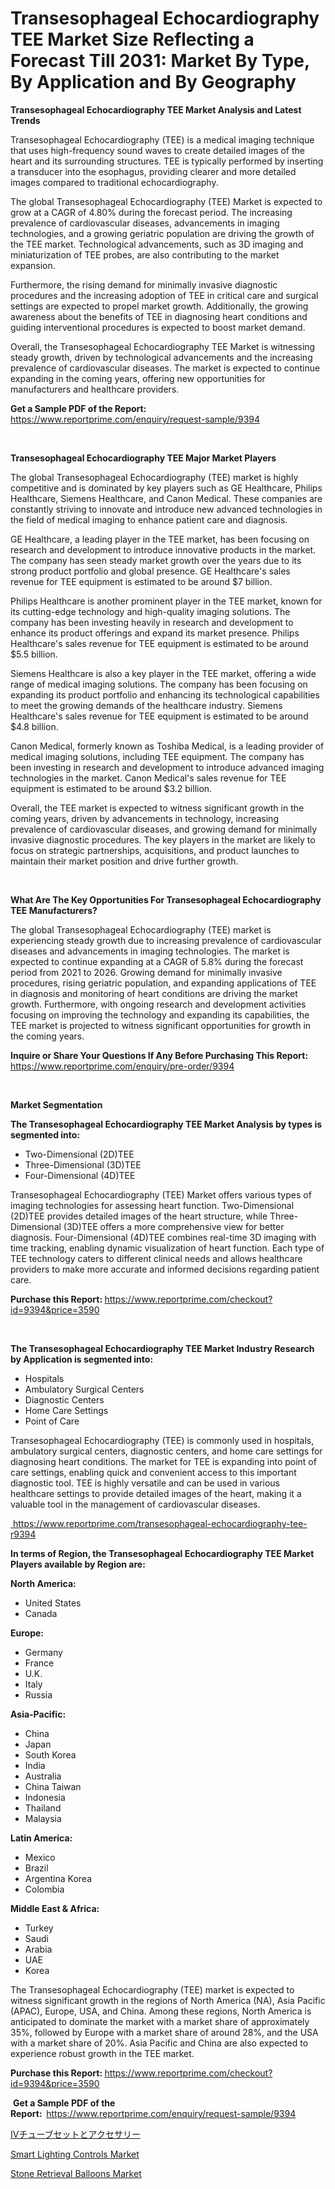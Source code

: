 <p><h1>Transesophageal Echocardiography TEE Market Size Reflecting a Forecast Till 2031: Market By Type, By Application and By Geography</h1></p><p><strong>Transesophageal Echocardiography TEE Market Analysis and Latest Trends</strong></p>
<p><p>Transesophageal Echocardiography (TEE) is a medical imaging technique that uses high-frequency sound waves to create detailed images of the heart and its surrounding structures. TEE is typically performed by inserting a transducer into the esophagus, providing clearer and more detailed images compared to traditional echocardiography.</p><p>The global Transesophageal Echocardiography (TEE) Market is expected to grow at a CAGR of 4.80% during the forecast period. The increasing prevalence of cardiovascular diseases, advancements in imaging technologies, and a growing geriatric population are driving the growth of the TEE market. Technological advancements, such as 3D imaging and miniaturization of TEE probes, are also contributing to the market expansion.</p><p>Furthermore, the rising demand for minimally invasive diagnostic procedures and the increasing adoption of TEE in critical care and surgical settings are expected to propel market growth. Additionally, the growing awareness about the benefits of TEE in diagnosing heart conditions and guiding interventional procedures is expected to boost market demand.</p><p>Overall, the Transesophageal Echocardiography TEE Market is witnessing steady growth, driven by technological advancements and the increasing prevalence of cardiovascular diseases. The market is expected to continue expanding in the coming years, offering new opportunities for manufacturers and healthcare providers.</p></p>
<p><strong>Get a Sample PDF of the Report:&nbsp;</strong> <a href="https://www.reportprime.com/enquiry/request-sample/9394">https://www.reportprime.com/enquiry/request-sample/9394</a></p>
<p>&nbsp;</p>
<p><strong>Transesophageal Echocardiography TEE Major Market Players</strong></p>
<p><p>The global Transesophageal Echocardiography (TEE) market is highly competitive and is dominated by key players such as GE Healthcare, Philips Healthcare, Siemens Healthcare, and Canon Medical. These companies are constantly striving to innovate and introduce new advanced technologies in the field of medical imaging to enhance patient care and diagnosis.</p><p>GE Healthcare, a leading player in the TEE market, has been focusing on research and development to introduce innovative products in the market. The company has seen steady market growth over the years due to its strong product portfolio and global presence. GE Healthcare's sales revenue for TEE equipment is estimated to be around $7 billion.</p><p>Philips Healthcare is another prominent player in the TEE market, known for its cutting-edge technology and high-quality imaging solutions. The company has been investing heavily in research and development to enhance its product offerings and expand its market presence. Philips Healthcare's sales revenue for TEE equipment is estimated to be around $5.5 billion.</p><p>Siemens Healthcare is also a key player in the TEE market, offering a wide range of medical imaging solutions. The company has been focusing on expanding its product portfolio and enhancing its technological capabilities to meet the growing demands of the healthcare industry. Siemens Healthcare's sales revenue for TEE equipment is estimated to be around $4.8 billion.</p><p>Canon Medical, formerly known as Toshiba Medical, is a leading provider of medical imaging solutions, including TEE equipment. The company has been investing in research and development to introduce advanced imaging technologies in the market. Canon Medical's sales revenue for TEE equipment is estimated to be around $3.2 billion.</p><p>Overall, the TEE market is expected to witness significant growth in the coming years, driven by advancements in technology, increasing prevalence of cardiovascular diseases, and growing demand for minimally invasive diagnostic procedures. The key players in the market are likely to focus on strategic partnerships, acquisitions, and product launches to maintain their market position and drive further growth.</p></p>
<p>&nbsp;</p>
<p><strong>What Are The Key Opportunities For Transesophageal Echocardiography TEE Manufacturers?</strong></p>
<p><p>The global Transesophageal Echocardiography (TEE) market is experiencing steady growth due to increasing prevalence of cardiovascular diseases and advancements in imaging technologies. The market is expected to continue expanding at a CAGR of 5.8% during the forecast period from 2021 to 2026. Growing demand for minimally invasive procedures, rising geriatric population, and expanding applications of TEE in diagnosis and monitoring of heart conditions are driving the market growth. Furthermore, with ongoing research and development activities focusing on improving the technology and expanding its capabilities, the TEE market is projected to witness significant opportunities for growth in the coming years.</p></p>
<p><strong>Inquire or Share Your Questions If Any Before Purchasing This Report:</strong> <a href="https://www.reportprime.com/enquiry/pre-order/9394">https://www.reportprime.com/enquiry/pre-order/9394</a></p>
<p>&nbsp;</p>
<p><strong>Market Segmentation</strong></p>
<p><strong>The Transesophageal Echocardiography TEE Market Analysis by types is segmented into:</strong></p>
<p><ul><li>Two-Dimensional (2D)TEE</li><li>Three-Dimensional (3D)TEE</li><li>Four-Dimensional (4D)TEE</li></ul></p>
<p><p>Transesophageal Echocardiography (TEE) Market offers various types of imaging technologies for assessing heart function. Two-Dimensional (2D)TEE provides detailed images of the heart structure, while Three-Dimensional (3D)TEE offers a more comprehensive view for better diagnosis. Four-Dimensional (4D)TEE combines real-time 3D imaging with time tracking, enabling dynamic visualization of heart function. Each type of TEE technology caters to different clinical needs and allows healthcare providers to make more accurate and informed decisions regarding patient care.</p></p>
<p><strong>Purchase this Report:&nbsp;</strong><a href="https://www.reportprime.com/checkout?id=9394&price=3590">https://www.reportprime.com/checkout?id=9394&price=3590</a></p>
<p>&nbsp;</p>
<p><strong>The Transesophageal Echocardiography TEE Market Industry Research by Application is segmented into:</strong></p>
<p><ul><li>Hospitals</li><li>Ambulatory Surgical Centers</li><li>Diagnostic Centers</li><li>Home Care Settings</li><li>Point of Care</li></ul></p>
<p><p>Transesophageal Echocardiography (TEE) is commonly used in hospitals, ambulatory surgical centers, diagnostic centers, and home care settings for diagnosing heart conditions. The market for TEE is expanding into point of care settings, enabling quick and convenient access to this important diagnostic tool. TEE is highly versatile and can be used in various healthcare settings to provide detailed images of the heart, making it a valuable tool in the management of cardiovascular diseases.</p></p>
<p><a href="https://www.reportprime.com/transesophageal-echocardiography-tee-r9394">&nbsp;https://www.reportprime.com/transesophageal-echocardiography-tee-r9394</a></p>
<p><strong>In terms of Region, the Transesophageal Echocardiography TEE Market Players available by Region are:</strong></p>
<p>
    <p> <strong> North America: </strong>
        <ul>
            <li>United States</li>
            <li>Canada</li>
        </ul>
        </p> 
    <p> <strong> Europe: </strong>
        <ul>
            <li>Germany</li>
            <li>France</li>
            <li>U.K.</li>
            <li>Italy</li>
            <li>Russia</li>
        </ul>
        </p> 
    <p> <strong> Asia-Pacific: </strong>
        <ul>
            <li>China</li>
            <li>Japan</li>
            <li>South Korea</li>
            <li>India</li>
            <li>Australia</li>
            <li>China Taiwan</li>
            <li>Indonesia</li>
            <li>Thailand</li>
            <li>Malaysia</li>
        </ul>
        </p> 
    <p> <strong> Latin America: </strong>
        <ul>
            <li>Mexico</li>
            <li>Brazil</li>
            <li>Argentina Korea</li>
            <li>Colombia</li>
        </ul>
        </p> 
    <p> <strong> Middle East & Africa: </strong>
        <ul>
            <li>Turkey</li>
            <li>Saudi</li>
            <li>Arabia</li>
            <li>UAE</li>
            <li>Korea</li>
        </ul>
    </p>
    </p>
<p><p>The Transesophageal Echocardiography (TEE) market is expected to witness significant growth in the regions of North America (NA), Asia Pacific (APAC), Europe, USA, and China. Among these regions, North America is anticipated to dominate the market with a market share of approximately 35%, followed by Europe with a market share of around 28%, and the USA with a market share of 20%. Asia Pacific and China are also expected to experience robust growth in the TEE market.</p></p>
<p><strong>Purchase this Report: </strong><a href="https://www.reportprime.com/checkout?id=9394&price=3590">https://www.reportprime.com/checkout?id=9394&price=3590</a></p>
<p>&nbsp;<strong>Get a Sample PDF of the Report:&nbsp;&nbsp;</strong><a href="https://www.reportprime.com/enquiry/request-sample/9394">https://www.reportprime.com/enquiry/request-sample/9394</a></p>
<p><strong></strong></p>
<p><p><a href="https://github.com/avbqbctihcbe2/Market-Research-Report-List-1/blob/main/759337235501.md">IVチューブセットとアクセサリー</a></p><p><a href="https://glittery-fuchsia-86a.notion.site/Smart-Lighting-Controls-Market-Share-Evolution-and-Market-Growth-Trends-2024-2031-71c1c5393aa942cd9cb9e472f84a4afe">Smart Lighting Controls Market</a></p><p><a href="https://github.com/dimitrishawkinswaynenp91rgz/Market-Research-Report-List-2/blob/main/stone-retrieval-balloons-market.md">Stone Retrieval Balloons Market</a></p></p>